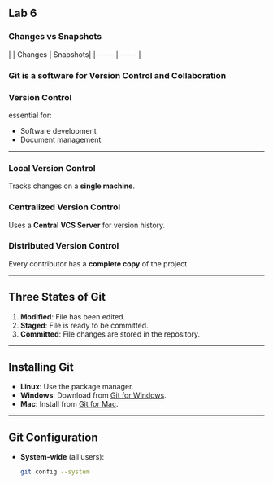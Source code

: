 ## Lab 6

### Changes vs Snapshots
| | Changes | Snapshots|
| ----- | ----- |
### Git is a software for Version Control and Collaboration

### Version Control
essential for:
- Software development
- Document management
---
### Local Version Control
Tracks changes on a **single machine**.

### Centralized Version Control
Uses a **Central VCS Server** for version history.

### Distributed Version Control
Every contributor has a **complete copy** of the project.

---
## Three States of Git
1. **Modified**: File has been edited.
2. **Staged**: File is ready to be committed.
3. **Committed**: File changes are stored in the repository.

---

## Installing Git

- **Linux**: Use the package manager.
- **Windows**: Download from [Git for Windows](https://git-scm.com/download/win).
- **Mac**: Install from [Git for Mac](https://git-scm.com/download/mac).

---

## Git Configuration

- **System-wide** (all users):
  ```bash
  git config --system
